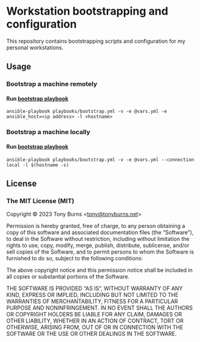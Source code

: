 # Workstation bootstrapping and configuration

This repository contains bootstrapping scripts and configuration for my personal
workstations.

## Usage

### Bootstrap a machine remotely

#### Run [bootstrap playbook](./ansible/playbooks/bootstrap.yml)

```shell
ansible-playbook playbooks/bootstrap.yml -v -e @vars.yml -e ansible_host=<ip address> -l <hostname>
```

### Bootstrap a machine locally

#### Run [bootstrap playbook](./ansible/playbooks/bootstrap.yml)

```shell
ansible-playbook playbooks/bootstrap.yml -v -e @vars.yml --connection local -l $(hostname -s)
```

## License

### The MIT License (MIT)

Copyright © 2023 Tony Burns &lt;<tony@tonyburns.net>&gt;

Permission is hereby granted, free of charge, to any person obtaining a copy of this software and associated documentation files (the “Software”), to deal in the Software without restriction, including without limitation the rights to use, copy, modify, merge, publish, distribute, sublicense, and/or sell copies of the Software, and to permit persons to whom the Software is furnished to do so, subject to the following conditions:

The above copyright notice and this permission notice shall be included in all copies or substantial portions of the Software.

THE SOFTWARE IS PROVIDED “AS IS”, WITHOUT WARRANTY OF ANY KIND, EXPRESS OR IMPLIED, INCLUDING BUT NOT LIMITED TO THE WARRANTIES OF MERCHANTABILITY, FITNESS FOR A PARTICULAR PURPOSE AND NONINFRINGEMENT. IN NO EVENT SHALL THE AUTHORS OR COPYRIGHT HOLDERS BE LIABLE FOR ANY CLAIM, DAMAGES OR OTHER LIABILITY, WHETHER IN AN ACTION OF CONTRACT, TORT OR OTHERWISE, ARISING FROM, OUT OF OR IN CONNECTION WITH THE SOFTWARE OR THE USE OR OTHER DEALINGS IN THE SOFTWARE.

